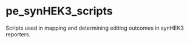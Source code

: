 # pe_synHEK3_scripts
Scripts used in mapping and determining editing outcomes in synHEK3 reporters.
